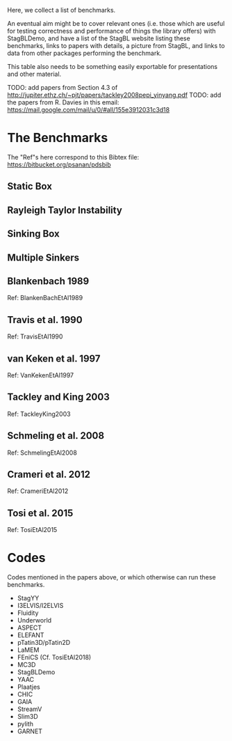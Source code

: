 Here, we collect a list of benchmarks.

An eventual aim might be to cover relevant ones (i.e. those which are useful for 
testing correctness and performance of things the library offers) with StagBLDemo,
and have a list of the StagBL website listing these benchmarks, links to papers with details,
a picture from StagBL, and links to data from other packages performing the benchmark.

This table also needs to be something easily exportable for presentations and other material.

TODO: add papers from Section 4.3 of http://jupiter.ethz.ch/~pjt/papers/tackley2008pepi_yinyang.pdf
TODO: add the papers from R. Davies in this email: https://mail.google.com/mail/u/0/#all/155e3912031c3d18

# The Benchmarks
The "Ref"s here correspond to this Bibtex file: https://bitbucket.org/psanan/pdsbib

## Static Box

## Rayleigh Taylor Instability

## Sinking Box

## Multiple Sinkers

## Blankenbach 1989
Ref: BlankenBachEtAl1989

## Travis et al. 1990
Ref: TravisEtAl1990

## van Keken et al. 1997
Ref: VanKekenEtAl1997

## Tackley and King 2003
Ref: TackleyKing2003

## Schmeling et al. 2008
Ref: SchmelingEtAl2008

## Crameri et al. 2012
Ref: CrameriEtAl2012

## Tosi et al. 2015
Ref: TosiEtAl2015

# Codes
Codes mentioned in the papers above, or which otherwise can run these benchmarks.

 - StagYY
 - I3ELVIS/I2ELVIS
 - Fluidity
 - Underworld
 - ASPECT
 - ELEFANT
 - pTatin3D/pTatin2D
 - LaMEM
 - FEniCS (Cf. TosiEtAl2018)
 - MC3D
 - StagBLDemo
 - YAAC
 - Plaatjes
 - CHIC
 - GAIA
 - StreamV
 - Slim3D
 - pylith
 - GARNET
